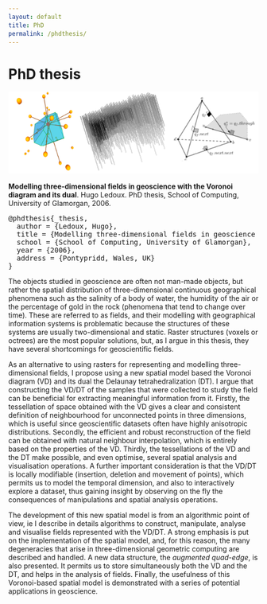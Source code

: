 ```yaml
---
layout: default
title: PhD
permalink: /phdthesis/
---
```


# PhD thesis

![](/img/3dVoronoi2.png)

<p><strong>Modelling three-dimensional fields in geoscience with the Voronoi diagram and its dual</strong>. Hugo Ledoux. PhD thesis, School of Computing, University of Glamorgan, 2006.  <a href="/pdfs/thesisLedoux.pdf"><i class="fa fa-file-pdf-o"></i></a> <a href="#bib_thesis" data-toggle="collapse"><i class="fa fa-toggle-down"></i></a><div id="bib_thesis" class="collapse"  tabindex="-1"><pre class="bibtex">@phdthesis{_thesis,
  author = {Ledoux, Hugo},
  title = {Modelling three-dimensional fields in geoscience with the {Voronoi} diagram and its dual},
  school = {School of Computing, University of Glamorgan},
  year = {2006},
  address = {Pontypridd, Wales, UK}
}</pre></div></p>

The objects studied in geoscience are often not man-made objects, but rather the spatial distribution of three-dimensional continuous geographical phenomena such as the salinity of a body of water, the humidity of the air or the percentage of gold in the rock (phenomena that tend to change over time). These are referred to as fields, and their modelling with geographical information systems is problematic because the structures of these systems are usually two-dimensional and static. Raster structures (voxels or octrees) are the most popular solutions, but, as I argue in this thesis, they have several shortcomings for geoscientific fields.

As an alternative to using rasters for representing and modelling three-dimensional fields, I propose using a new spatial model based the Voronoi diagram (VD) and its dual the Delaunay tetrahedralization (DT). I argue that constructing the VD/DT of the samples that were collected to study the field can be beneficial for extracting meaningful information from it. Firstly, the tessellation of space obtained with the VD gives a clear and consistent definition of neighbourhood for unconnected points in three dimensions, which is useful since geoscientific datasets often have highly anisotropic distributions. Secondly, the efficient and robust reconstruction of the field can be obtained with natural neighbour interpolation, which is entirely based on the properties of the VD. Thirdly, the tessellations of the VD and the DT make possible, and even optimise, several spatial analysis and visualisation operations. A further important consideration is that the VD/DT is locally modifiable (insertion, deletion and movement of points), which permits us to model the temporal dimension, and also to interactively explore a dataset, thus gaining insight by observing on the fly the consequences of manipulations and spatial analysis operations.

The development of this new spatial model is from an algorithmic point of view, ie I describe in details algorithms to construct, manipulate, analyse and visualise fields represented with the VD/DT. A strong emphasis is put on the implementation of the spatial model, and, for this reason, the many degeneracies that arise in three-dimensional geometric computing are described and handled. A new data structure, the <em>augmented quad-edge</em>, is also presented. It permits us to store simultaneously both the VD and the DT, and helps in the analysis of fields. Finally, the usefulness of this Voronoi-based spatial model is demonstrated with a series of potential applications in geoscience.
